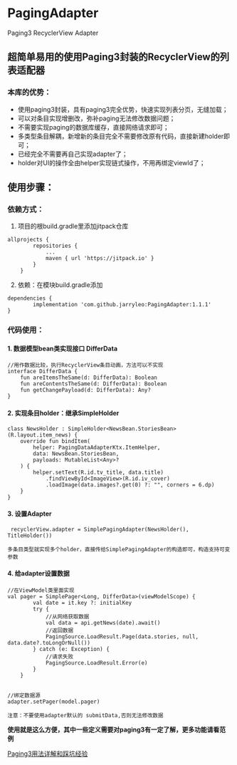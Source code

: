 # PagingAdapter
  Paging3 RecyclerView Adapter

## 超简单易用的使用Paging3封装的RecyclerView的列表适配器

### 本库的优势：

- 使用paging3封装，具有paging3完全优势，快速实现列表分页，无缝加载；
- 可以对条目实现增删改，弥补paging无法修改数据问题；
- 不需要实现paging的数据库缓存，直接网络请求即可；
- 多类型条目解耦，新增新的条目完全不需要修改原有代码，直接新建holder即可；
- 已经完全不需要再自己实现adapter了；
- holder对UI的操作全由helper实现链式操作，不用再绑定viewId了；



## 使用步骤：


### 依赖方式：
1. 项目的根build.gradle里添加jitpack仓库
```
allprojects {
		repositories {
			...
			maven { url 'https://jitpack.io' }
		}
	}
```
2. 依赖：在模块build.gradle添加
```
dependencies {
	    implementation 'com.github.jarryleo:PagingAdapter:1.1.1'
}
```

### 代码使用：

#### 1. 数据模型bean类实现接口 DifferData
```
//用作数据比较，执行RecyclerView条目动画，方法可以不实现
interface DifferData {
    fun areItemsTheSame(d: DifferData): Boolean
    fun areContentsTheSame(d: DifferData): Boolean
    fun getChangePayload(d: DifferData): Any?
}
```
#### 2. 实现条目holder：继承SimpleHolder
```
class NewsHolder : SimpleHolder<NewsBean.StoriesBean>(R.layout.item_news) {
    override fun bindItem(
        helper: PagingDataAdapterKtx.ItemHelper,
        data: NewsBean.StoriesBean,
        payloads: MutableList<Any>?
    ) {
        helper.setText(R.id.tv_title, data.title)
            .findViewById<ImageView>(R.id.iv_cover)
            .loadImage(data.images?.get(0) ?: "", corners = 6.dp)
    }
}
```
#### 3. 设置Adapter
```
 recyclerView.adapter = SimplePagingAdapter(NewsHolder(), TitleHolder())

```

`多条目类型就实现多个holder，直接传给SimplePagingAdapter的构造即可，构造支持可变参数`


#### 4. 给adapter设置数据

```
//在ViewModel类里面实现
val pager = SimplePager<Long, DifferData>(viewModelScope) {
        val date = it.key ?: initialKey
        try {
            //从网络获取数据
            val data = api.getNews(date).await()
            //返回数据
            PagingSource.LoadResult.Page(data.stories, null, data.date?.toLongOrNull())
        } catch (e: Exception) {
            //请求失败
            PagingSource.LoadResult.Error(e)
        }
    }


//绑定数据源
adapter.setPager(model.pager)
```

`注意：不要使用adapter默认的 submitData,否则无法修改数据`


**使用就是这么方便，其中一些定义需要对paging3有一定了解，更多功能请看范例**

[Paging3用法详解和踩坑经验](https://juejin.im/post/6885983953463803911)
